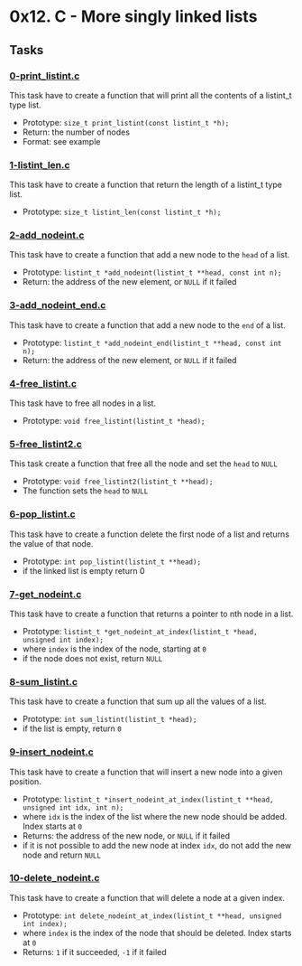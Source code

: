# 0x12. C - More singly linked lists

## Tasks


### [0-print_listint.c](./0-print_listint.c)

This task have to create a function that will print all the contents of a listint_t
type list.

* Prototype: `size_t print_listint(const listint_t *h);`
* Return: the number of nodes
* Format: see example

### [1-listint_len.c](./1-listint_len.c)

This task have to create a function that return the length of a listint_t
type list.

* Prototype: `size_t listint_len(const listint_t *h);`

### [2-add_nodeint.c](./2-add_nodeint.c)

This task have to create a function that add a new node to the `head` of a list.

* Prototype: `listint_t *add_nodeint(listint_t **head, const int n);`
* Return: the address of the new element, or `NULL` if it failed

### [3-add_nodeint_end.c](./3-add_nodeint_end.c)

This task have to create a function that add a new node to the `end` of a list.

* Prototype: `listint_t *add_nodeint_end(listint_t **head, const int n);`
* Return: the address of the new element, or `NULL` if it failed

### [4-free_listint.c](./4-free_listint.c)

This task have to free all nodes in a list.

* Prototype: `void free_listint(listint_t *head);`

### [5-free_listint2.c](./5-free_listint2.c)

This task create a function that free all the node and set the `head` to `NULL`

* Prototype: `void free_listint2(listint_t **head);`
* The function sets the `head` to `NULL`

### [6-pop_listint.c](./6-pop_listint.c)

This task have to create a function delete the first node of a list and returns the value of that node.

* Prototype: `int pop_listint(listint_t **head);`
* if the linked list is empty return 0

### [7-get_nodeint.c](./7-get_nodeint.c)

This task have to create a function that returns a pointer to nth node in a list.

* Prototype: `listint_t *get_nodeint_at_index(listint_t *head, unsigned int index);`
* where `index` is the index of the node, starting at `0`
* if the node does not exist, return `NULL`

### [8-sum_listint.c](./8-sum_listint.c)

This task have to create a function that sum up all the values of a list.

* Prototype: `int sum_listint(listint_t *head);`
* if the list is empty, return `0`

### [9-insert_nodeint.c](./9-insert_nodeint.c)

This task have to create a function that will insert a new node into a given position.

* Prototype: `listint_t *insert_nodeint_at_index(listint_t **head, unsigned int idx, int n);`
* where `idx` is the index of the list where the new node should be added. Index starts at `0`
* Returns: the address of the new node, or `NULL` if it failed
* if it is not possible to add the new node at index `idx`, do not add the new node and return `NULL`

### [10-delete_nodeint.c](./10-delete_nodeint.c)

This task have to create a function that will delete a node at a given index.

* Prototype: `int delete_nodeint_at_index(listint_t **head, unsigned int index);`
* where `index` is the index of the node that should be deleted. Index starts at `0`
* Returns: `1` if it succeeded, `-1` if it failed
